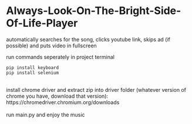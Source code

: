 # Always-Look-On-The-Bright-Side-Of-Life-Player

automatically searches for the song, clicks youtube link, skips ad (if possible) and puts video in fullscreen

run commands seperately in project terminal
<br>
```
pip install keyboard
pip install selenium
```
<br>
install chrome driver and extract zip into driver folder (whatever version of chrome you have, download that version): https://chromedriver.chromium.org/downloads
<br>
<br>
run main.py and enjoy the music
